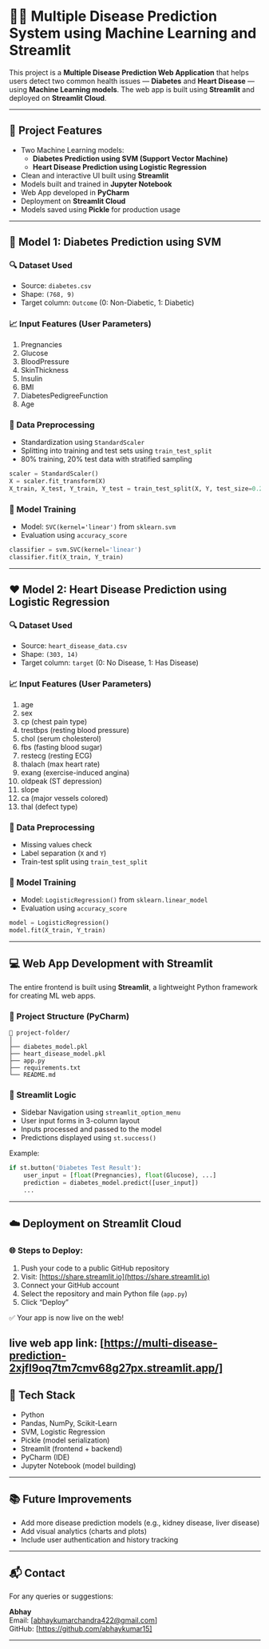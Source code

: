 
# 🧠🔬 Multiple Disease Prediction System using Machine Learning and Streamlit

This project is a **Multiple Disease Prediction Web Application** that helps users detect two common health issues — **Diabetes** and **Heart Disease** — using **Machine Learning models**. The web app is built using **Streamlit** and deployed on **Streamlit Cloud**.

---

## 📌 Project Features

- Two Machine Learning models:
  - **Diabetes Prediction using SVM (Support Vector Machine)**
  - **Heart Disease Prediction using Logistic Regression**
- Clean and interactive UI built using **Streamlit**
- Models built and trained in **Jupyter Notebook**
- Web App developed in **PyCharm**
- Deployment on **Streamlit Cloud**
- Models saved using **Pickle** for production usage

---

## 🧪 Model 1: Diabetes Prediction using SVM

### 🔍 Dataset Used
- Source: `diabetes.csv`
- Shape: `(768, 9)`
- Target column: `Outcome` (0: Non-Diabetic, 1: Diabetic)

### 📈 Input Features (User Parameters)
1. Pregnancies
2. Glucose
3. BloodPressure
4. SkinThickness
5. Insulin
6. BMI
7. DiabetesPedigreeFunction
8. Age

### 🧹 Data Preprocessing
- Standardization using `StandardScaler`
- Splitting into training and test sets using `train_test_split`
- 80% training, 20% test data with stratified sampling

```python
scaler = StandardScaler()
X = scaler.fit_transform(X)
X_train, X_test, Y_train, Y_test = train_test_split(X, Y, test_size=0.2, stratify=Y)
```

### 🤖 Model Training
- Model: `SVC(kernel='linear')` from `sklearn.svm`
- Evaluation using `accuracy_score`

```python
classifier = svm.SVC(kernel='linear')
classifier.fit(X_train, Y_train)
```

---

## ❤️ Model 2: Heart Disease Prediction using Logistic Regression

### 🔍 Dataset Used
- Source: `heart_disease_data.csv`
- Shape: `(303, 14)`
- Target column: `target` (0: No Disease, 1: Has Disease)

### 📈 Input Features (User Parameters)
1. age
2. sex
3. cp (chest pain type)
4. trestbps (resting blood pressure)
5. chol (serum cholesterol)
6. fbs (fasting blood sugar)
7. restecg (resting ECG)
8. thalach (max heart rate)
9. exang (exercise-induced angina)
10. oldpeak (ST depression)
11. slope
12. ca (major vessels colored)
13. thal (defect type)

### 🧹 Data Preprocessing
- Missing values check
- Label separation (`X` and `Y`)
- Train-test split using `train_test_split`

### 🤖 Model Training
- Model: `LogisticRegression()` from `sklearn.linear_model`
- Evaluation using `accuracy_score`

```python
model = LogisticRegression()
model.fit(X_train, Y_train)
```

---

## 💻 Web App Development with Streamlit

The entire frontend is built using **Streamlit**, a lightweight Python framework for creating ML web apps.

### 📂 Project Structure (PyCharm)
```
📁 project-folder/
│
├── diabetes_model.pkl
├── heart_disease_model.pkl
├── app.py
├── requirements.txt
└── README.md
```

### 🧠 Streamlit Logic

- Sidebar Navigation using `streamlit_option_menu`
- User input forms in 3-column layout
- Inputs processed and passed to the model
- Predictions displayed using `st.success()`

Example:
```python
if st.button('Diabetes Test Result'):
    user_input = [float(Pregnancies), float(Glucose), ...]
    prediction = diabetes_model.predict([user_input])
    ...
```

---

## ☁️ Deployment on Streamlit Cloud

### 🌐 Steps to Deploy:
1. Push your code to a public GitHub repository
2. Visit: [https://share.streamlit.io](https://share.streamlit.io)
3. Connect your GitHub account
4. Select the repository and main Python file (`app.py`)
5. Click “Deploy”

✅ Your app is now live on the web!

live web app link: [https://multi-disease-prediction-2xjfl9oq7tm7cmv68g27px.streamlit.app/]
---

## 🔧 Tech Stack

- Python
- Pandas, NumPy, Scikit-Learn
- SVM, Logistic Regression
- Pickle (model serialization)
- Streamlit (frontend + backend)
- PyCharm (IDE)
- Jupyter Notebook (model building)

---

## 📚 Future Improvements

- Add more disease prediction models (e.g., kidney disease, liver disease)
- Add visual analytics (charts and plots)
- Include user authentication and history tracking

---

## 📬 Contact

For any queries or suggestions:

**Abhay**  
Email: [abhaykumarchandra422@gmail.com]  
GitHub: [https://github.com/abhaykumar15]  

---

